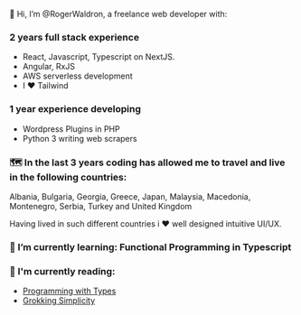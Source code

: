 👋 Hi, I’m @RogerWaldron, a freelance web developer with:

  ### 2 years full stack experience 
  * React, Javascript, Typescript on NextJS.
  * Angular, RxJS
  * AWS serverless development
  * I ♥️ Tailwind
  
  ### 1 year experience developing 
  * Wordpress Plugins in PHP
  * Python 3 writing web scrapers
  

### 🗺 In the last 3 years coding has allowed me to travel and live in the following countries: 
Albania, Bulgaria, Georgia, Greece, Japan, Malaysia, Macedonia, Montenegro, Serbia, Turkey and United Kingdom
    
Having lived in such different countries i ♥️ well designed intuitive UI/UX. 

### 🌱 I’m currently learning: Functional Programming in Typescript

### 📝 I'm currently reading: 
  * [Programming with Types](https://www.manning.com/books/programming-with-types)
  * [Grokking Simplicity](https://www.manning.com/books/grokking-simplicity)

<!---
RogerWaldron/RogerWaldron is a ✨ special ✨ repository because its `README.md` (this file) appears on your GitHub profile.
You can click the Preview link to take a look at your changes.
--->
